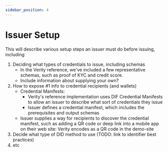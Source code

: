```yaml
---
sidebar_position: 4
---
```


# Issuer Setup

This will describe various setup steps an issuer must do before issuing, including

1. Deciding what types of credentials to issue, including schemas
   - In the Verity reference, we've included a few representative schemas, such as proof of KYC and credit score.
   - Include information about supplying your own?
2. How to expose #1 info to credential recipients (and wallets)
   - Credential Manifests:
     - Verity's reference implementation uses DIF Credential Manifests to allow an issuer to describe what sort of credentials they issue
     - Issuer defines a credential manifest, which includes the prerequisites and output schemas
   - Issuer supplies a way for recipients to discover the credential manifest, such as adding a QR code or deep link into a mobile app on their web site: Verity encodes as a QR code in the demo-site
3. Decide what type of DID method to use (TODO: link to identifier best practices)
4. etc
